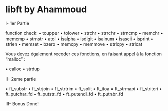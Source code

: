 # libft by Ahammoud
I- 1er Partie

function check:
  • toupper
  • tolower
  • strchr
  • strrchr
  • strncmp
  • memchr
  • memcmp
  • strnstr
  • atoi
  • isalpha
  • isdigit
  • isalnum
  • isascii
  • isprint
  • strlen
  • memset
  • bzero
  • memcpy
  • memmove
  • strlcpy
  • strlcat

 Vous devez également recoder ces fonctions, en faisant appel à la fonction “malloc” :

  • calloc
  • strdup


II- 2eme partie

  • ft_substr
  • ft_strjoin
  • ft_strtrim
  • ft_split
  • ft_itoa
  • ft_strmapi
  • ft_striteri
  • ft_putchar_fd
  • ft_putstr_fd
  • ft_putendl_fd
  • ft_putnbr_fd

III- Bonus
	Done!
